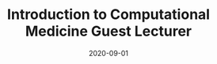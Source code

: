 ---
title: "Introduction to Computational Medicine Guest Lecturer"
collection: teaching
type: "Undergraduate course"
permalink: /teaching/2020-icm
venue: "Johns Hopkins University, Biomedical Engineering"
date: 2020-09-01
location: "Baltimore, MD"
---
